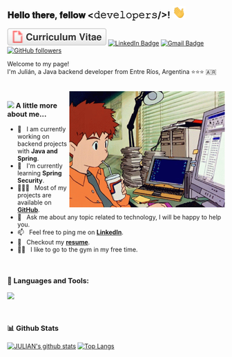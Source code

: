 <div align="left">
<h2> 𝐇𝐞𝐥𝐥𝐨 𝐭𝐡𝐞𝐫𝐞, 𝐟𝐞𝐥𝐥𝐨𝐰 <𝚍𝚎𝚟𝚎𝚕𝚘𝚙𝚎𝚛𝚜/>! <img src="https://github.com/ABSphreak/ABSphreak/blob/master/gifs/Hi.gif" width="30px"></h2>
</div>

<a href="https://drive.google.com/file/d/1elteP-5T5CgMwIg3LK488cDEUhSx8PBR/view?usp=drive_link" download><img src="/img/cv.svg" alt="Curriculum Vitae"></a>
[![LinkedIn Badge](https://img.shields.io/badge/-LinkedIn-blue?style=social&logo=Linkedin&logoColor=blue&link=https://www.linkedin.com/in/julian-viera/)](https://www.linkedin.com/in/julian-viera/)
[![Gmail Badge](https://img.shields.io/badge/-vierajulianeduardo@gmail.com-c14438?style=social&logo=Gmail&logoColor=red&link=mailto:vierajulianeduardo@gmail.com)](mailto:vierajulianeduardo@gmail.com)
[![GitHub followers](https://img.shields.io/github/followers/VieraJulian?label=Follow&style=social)](https://github.com/VieraJulian/?tab=follow)

<p>Welcome to my page! </br> I'm Julián, a Java backend developer from Entre Ríos, Argentina ⭐⭐⭐ 🇦🇷</p> 

<br>

<img align="right" alt="GIF" src="/img/archivo.gif" width="360px"/>
  
### <img src="https://media.giphy.com/media/VgCDAzcKvsR6OM0uWg/giphy.gif" width="50"> A little more about me...  

- 🔭 &nbsp; I am currently working on backend projects with **Java and Spring**.
- 🌱 &nbsp; I'm currently learning **Spring Security**.
- 👨🏻‍💻 &nbsp; Most of my projects are available on **[GitHub](https://github.com/VieraJulian)**.
- 💬 &nbsp; Ask me about any topic related to technology, I will be happy to help you.
- 📫 &nbsp; Feel free to ping me on **[LinkedIn](https://linkedin.com/in/julian-viera)**.
- 📝 &nbsp; Checkout my **<a href="https://drive.google.com/file/d/1elteP-5T5CgMwIg3LK488cDEUhSx8PBR/view?usp=drive_link">resume</a>**.
- 🏋️‍♂️ &nbsp; I like to go to the gym in my free time.

<br>

### 🔨 Languages and Tools:
<p align="left">
  <a href="https://skillicons.dev">
    <img src="https://skillicons.dev/icons?i=java,spring,docker,maven,hibernate,mysql,mongodb,postgres,git,github,windows,linux,ubuntu,powershell,bash,postman,idea,vscode,figma" />
  </a>
</p>

<br>


### 📊 Github Stats

[![JULIAN's github stats](https://github-readme-stats.vercel.app/api?username=VieraJulian&show_icons=true&icon_color=CE1D2D&text_color=718096&bg_color=00000000&hide_title=true&hide_border=true&card_width=400)](https://github.com/VieraJulian)
[![Top Langs](https://github-readme-stats.vercel.app/api/top-langs/?username=VieraJulian&show_icons=true&icon_color=CE1D2D&text_color=718096&bg_color=00000000&hide_title=true&hide_border=true&layout=compact&card_width=400)](https://github.com/anuraghazra/github-readme-stats)

<!-- [![Linkedin Badge](https://img.shields.io/badge/-JuliánViera-blue?style=flat-square&logo=Linkedin&logoColor=white&link=https://https://www.linkedin.com/in/julian-viera/)](https://www.linkedin.com/in/julian-viera/)
[![Gmail Badge](https://img.shields.io/badge/-vierajulianeduardo@gmail.com-c14438?style=flat-square&logo=Gmail&logoColor=white&link=mailto:vierajulianeduardo@gmail.com)](mailto:vierajulianeduardo@gmail.com)
<!-- <img src="https://github.com/DHANOLA/DHANOLA/raw/output/github-contribution-grid-snake.svg" alt="snake"></center> -->
<!-- [![GitHub followers](https://img.shields.io/github/followers/VieraJulian?label=Follow&style=social)](https://github.com/VieraJulian/?tab=follow) -->
<!-- [![LinkedIn Badge](https://img.shields.io/badge/-LinkedIn-blue?style=social&logo=Linkedin&logoColor=blue&link=https://www.linkedin.com/in/julian-viera/)](https://www.linkedin.com/in/julian-viera/) -->
<!-- [![Gmail Badge](https://img.shields.io/badge/-vierajulianeduardo@gmail.com-c14438?style=social&logo=Gmail&logoColor=red&link=mailto:vierajulianeduardo@gmail.com)](mailto:vierajulianeduardo@gmail.com) -->
<!-- <a href="https://www.linkedin.com/in/julian-viera/overlay/1716846222744/single-media-viewer/?profileId=ACoAAD4nX1EBLj8u1u68w_x2qq13tqmpBYmRHCk"><img src="/cv.svg" alt="Curriculum Vitae"></a> -->
